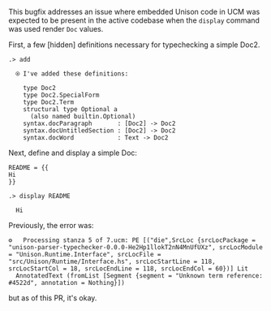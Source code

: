 This bugfix addresses an issue where embedded Unison code in UCM was expected to be present in the active codebase when the `display` command was used render `Doc` values.

First, a few \[hidden] definitions necessary for typechecking a simple Doc2.

```ucm
.> add

  ⍟ I've added these definitions:
  
    type Doc2
    type Doc2.SpecialForm
    type Doc2.Term
    structural type Optional a
      (also named builtin.Optional)
    syntax.docParagraph       : [Doc2] -> Doc2
    syntax.docUntitledSection : [Doc2] -> Doc2
    syntax.docWord            : Text -> Doc2

```
Next, define and display a simple Doc:
```unison
README = {{
Hi
}}
```

```ucm
.> display README

  Hi

```
Previously, the error was:

```
⚙️   Processing stanza 5 of 7.ucm: PE [("die",SrcLoc {srcLocPackage = "unison-parser-typechecker-0.0.0-He2Hp1llokT2nN4MnUfUXz", srcLocModule = "Unison.Runtime.Interface", srcLocFile = "src/Unison/Runtime/Interface.hs", srcLocStartLine = 118, srcLocStartCol = 18, srcLocEndLine = 118, srcLocEndCol = 60})] Lit
  AnnotatedText (fromList [Segment {segment = "Unknown term reference: #4522d", annotation = Nothing}])

```

but as of this PR, it's okay.
